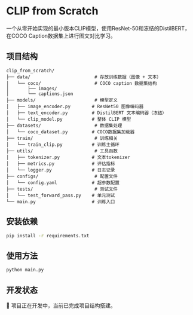 # CLIP from Scratch

一个从零开始实现的最小版本CLIP模型，使用ResNet-50和冻结的DistilBERT，在COCO Caption数据集上进行图文对比学习。

## 项目结构

```
clip_from_scratch/
├── data/                        # 存放训练数据（图像 + 文本）
│   └── coco/                    # COCO caption 数据集结构
│       ├── images/             
│       └── captions.json       
├── models/                      # 模型定义
│   ├── image_encoder.py        # ResNet50 图像编码器
│   ├── text_encoder.py         # DistilBERT 文本编码器（冻结）
│   └── clip_model.py           # 整体 CLIP 模型
├── datasets/                    # 数据集处理
│   └── coco_dataset.py         # COCO数据集加载器
├── train/                       # 训练相关
│   └── train_clip.py           # 训练主循环
├── utils/                       # 工具函数
│   ├── tokenizer.py            # 文本tokenizer
│   ├── metrics.py              # 评估指标
│   └── logger.py               # 日志记录
├── configs/                     # 配置文件
│   └── config.yaml             # 超参数配置
├── tests/                       # 测试文件
│   └── test_forward_pass.py    # 单元测试
└── main.py                     # 训练入口
```

## 安装依赖

```bash
pip install -r requirements.txt
```

## 使用方法

```bash
python main.py
```

## 开发状态

🚧 项目正在开发中，当前已完成项目结构搭建。
